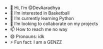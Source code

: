 - 👋 Hi, I’m @DevAaradhya
- 👀 I’m interested in Basketball
- 🌱 I’m currently learning Python
- 💞️ I’m looking to collaborate on my projects 
- 📫 How to reach me no way
- 😄 Pronouns: idk
- ⚡ Fun fact: I am a GENZZ

<!---
DevAaradhya/DevAaradhya is a ✨ special ✨ repository because its `README.md` (this file) appears on your GitHub profile.
You can click the Preview link to take a look at your changes.
--->
